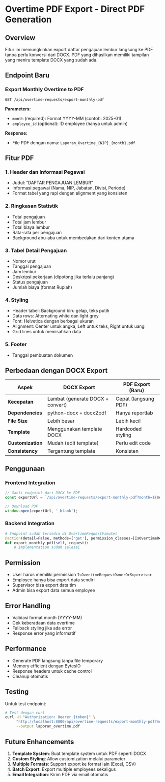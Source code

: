 # Overtime PDF Export - Direct PDF Generation

## Overview
Fitur ini memungkinkan export daftar pengajuan lembur langsung ke PDF tanpa perlu konversi dari DOCX. PDF yang dihasilkan memiliki tampilan yang meniru template DOCX yang sudah ada.

## Endpoint Baru

### Export Monthly Overtime to PDF
```
GET /api/overtime-requests/export-monthly-pdf
```

**Parameters:**
- `month` (required): Format YYYY-MM (contoh: 2025-01)
- `employee_id` (optional): ID employee (hanya untuk admin)

**Response:**
- File PDF dengan nama: `Laporan_Overtime_{NIP}_{month}.pdf`

## Fitur PDF

### 1. Header dan Informasi Pegawai
- Judul: "DAFTAR PENGAJUAN LEMBUR"
- Informasi pegawai (Nama, NIP, Jabatan, Divisi, Periode)
- Format tabel yang rapi dengan alignment yang konsisten

### 2. Ringkasan Statistik
- Total pengajuan
- Total jam lembur
- Total biaya lembur
- Rata-rata per pengajuan
- Background abu-abu untuk membedakan dari konten utama

### 3. Tabel Detail Pengajuan
- Nomor urut
- Tanggal pengajuan
- Jam lembur
- Deskripsi pekerjaan (dipotong jika terlalu panjang)
- Status pengajuan
- Jumlah biaya (format Rupiah)

### 4. Styling
- Header tabel: Background biru gelap, teks putih
- Data rows: Alternating white dan light grey
- Font: Helvetica dengan berbagai ukuran
- Alignment: Center untuk angka, Left untuk teks, Right untuk uang
- Grid lines untuk memisahkan data

### 5. Footer
- Tanggal pembuatan dokumen

## Perbedaan dengan DOCX Export

| Aspek | DOCX Export | PDF Export (Baru) |
|-------|-------------|-------------------|
| **Kecepatan** | Lambat (generate DOCX + convert) | Cepat (langsung PDF) |
| **Dependencies** | python-docx + docx2pdf | Hanya reportlab |
| **File Size** | Lebih besar | Lebih kecil |
| **Template** | Menggunakan template DOCX | Hardcoded styling |
| **Customization** | Mudah (edit template) | Perlu edit code |
| **Consistency** | Tergantung template | Konsisten |

## Penggunaan

### Frontend Integration
```javascript
// Ganti endpoint dari DOCX ke PDF
const exportUrl = `/api/overtime-requests/export-monthly-pdf?month=${month}`;

// Download PDF
window.open(exportUrl, '_blank');
```

### Backend Integration
```python
# Endpoint sudah tersedia di OvertimeRequestViewSet
@action(detail=False, methods=['get'], permission_classes=[IsOvertimeRequestOwnerOrSupervisor])
def export_monthly_pdf(self, request):
    # Implementation sudah selesai
```

## Permission
- User harus memiliki permission `IsOvertimeRequestOwnerOrSupervisor`
- Employee hanya bisa export data sendiri
- Supervisor bisa export data tim
- Admin bisa export data semua employee

## Error Handling
- Validasi format month (YYYY-MM)
- Cek keberadaan data overtime
- Fallback styling jika ada error
- Response error yang informatif

## Performance
- Generate PDF langsung tanpa file temporary
- Memory efficient dengan BytesIO
- Response headers untuk cache control
- Cleanup otomatis

## Testing
Untuk test endpoint:
```bash
# Test dengan curl
curl -H "Authorization: Bearer {token}" \
     "http://localhost:8000/api/overtime-requests/export-monthly-pdf?month=2025-01" \
     --output laporan_overtime.pdf
```

## Future Enhancements
1. **Template System**: Buat template system untuk PDF seperti DOCX
2. **Custom Styling**: Allow customization melalui parameter
3. **Multiple Formats**: Support export ke format lain (Excel, CSV)
4. **Batch Export**: Export multiple employees sekaligus
5. **Email Integration**: Kirim PDF via email otomatis
